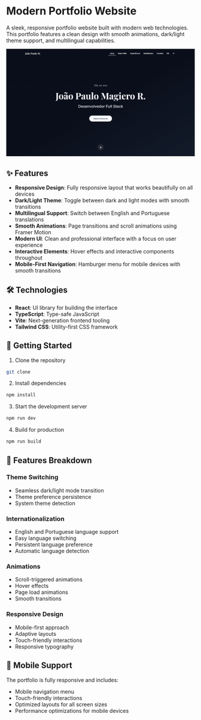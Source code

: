 # Modern Portfolio Website

A sleek, responsive portfolio website built with modern web technologies. This portfolio features a clean design with smooth animations, dark/light theme support, and multilingual capabilities.

![Resultado final do projeto](src/img/portifolio.png)

## ✨ Features

- **Responsive Design**: Fully responsive layout that works beautifully on all devices
- **Dark/Light Theme**: Toggle between dark and light modes with smooth transitions
- **Multilingual Support**: Switch between English and Portuguese translations
- **Smooth Animations**: Page transitions and scroll animations using Framer Motion
- **Modern UI**: Clean and professional interface with a focus on user experience
- **Interactive Elements**: Hover effects and interactive components throughout
- **Mobile-First Navigation**: Hamburger menu for mobile devices with smooth transitions

## 🛠 Technologies

- **React**: UI library for building the interface
- **TypeScript**: Type-safe JavaScript
- **Vite**: Next-generation frontend tooling
- **Tailwind CSS**: Utility-first CSS framework

## 🚀 Getting Started

1. Clone the repository
```bash
git clone
```

2. Install dependencies
```bash
npm install
```

3. Start the development server
```bash
npm run dev
```

4. Build for production
```bash
npm run build
```

## 🎨 Features Breakdown

### Theme Switching
- Seamless dark/light mode transition
- Theme preference persistence
- System theme detection

### Internationalization
- English and Portuguese language support
- Easy language switching
- Persistent language preference
- Automatic language detection

### Animations
- Scroll-triggered animations
- Hover effects
- Page load animations
- Smooth transitions

### Responsive Design
- Mobile-first approach
- Adaptive layouts
- Touch-friendly interactions
- Responsive typography

## 📱 Mobile Support

The portfolio is fully responsive and includes:
- Mobile navigation menu
- Touch-friendly interactions
- Optimized layouts for all screen sizes
- Performance optimizations for mobile devices